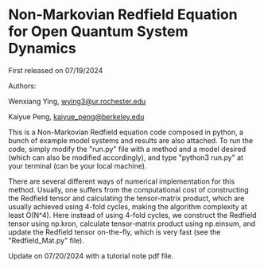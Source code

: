 # Non-Markovian Redfield Equation for Open Quantum System Dynamics

First released on 07/19/2024

Authors: 

Wenxiang Ying, wying3@ur.rochester.edu

Kaiyue Peng, kaiyue_peng@berkeley.edu

This is a Non-Markovian Redfield equation code composed in python, a bunch of example model systems and results are also attached. 
To run the code, simply modify the "run.py" file with a method and a model desired (which can also be modified accordingly), and type "python3 run.py" at your terminal (can be your local machine). 

There are several different ways of numerical implementation for this method. 
Usually, one suffers from the computational cost of constructing the Redfield tensor and calculating the tensor-matrix product, which are usually achieved using 4-fold cycles, making the algorithm complexity at least O(N^4).
Here instead of using 4-fold cycles, we construct the Redfield tensor using np.kron, calculate tensor-matrix product using np.einsum, and update the Redfield tensor on-the-fly, which is very fast (see the "Redfield_Mat.py" file).

Update on 07/20/2024 with a tutorial note pdf file.
